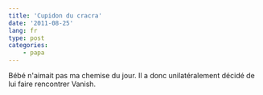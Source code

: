 ```yaml
---
title: 'Cupidon du cracra'
date: '2011-08-25'
lang: fr
type: post
categories:
    - papa
---
```


Bébé n'aimait pas ma chemise du jour. Il a donc unilatéralement décidé de lui faire rencontrer Vanish.
